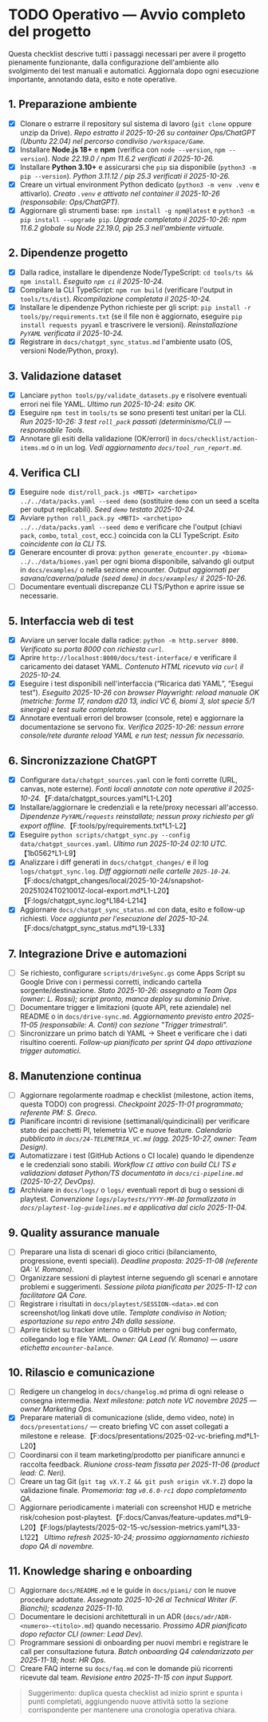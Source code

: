 # TODO Operativo — Avvio completo del progetto

Questa checklist descrive tutti i passaggi necessari per avere il progetto pienamente funzionante,
dalla configurazione dell'ambiente allo svolgimento dei test manuali e automatici. Aggiornala dopo
ogni esecuzione importante, annotando data, esito e note operative.

## 1. Preparazione ambiente
- [x] Clonare o estrarre il repository sul sistema di lavoro (`git clone` oppure unzip da Drive). _Repo estratto il 2025-10-26 su container Ops/ChatGPT (Ubuntu 22.04) nel percorso condiviso `/workspace/Game`._
- [x] Installare **Node.js 18+** e **npm** (verifica con `node --version`, `npm --version`). _Node 22.19.0 / npm 11.6.2 verificati il 2025-10-26._
- [x] Installare **Python 3.10+** e assicurarsi che `pip` sia disponibile (`python3 -m pip --version`). _Python 3.11.12 / pip 25.3 verificati il 2025-10-26._
- [x] Creare un virtual environment Python dedicato (`python3 -m venv .venv` e attivarlo). _Creato `.venv` e attivato nel container il 2025-10-26 (responsabile: Ops/ChatGPT)._ 
- [x] Aggiornare gli strumenti base: `npm install -g npm@latest` e `python3 -m pip install --upgrade pip`. _Upgrade completato il 2025-10-26: npm 11.6.2 globale su Node 22.19.0, pip 25.3 nell'ambiente virtuale._

## 2. Dipendenze progetto
- [x] Dalla radice, installare le dipendenze Node/TypeScript: `cd tools/ts && npm install`. _Eseguito `npm ci` il 2025-10-24._
- [x] Compilare la CLI TypeScript: `npm run build` (verificare l'output in `tools/ts/dist`). _Ricompilazione completata il 2025-10-24._
- [x] Installare le dipendenze Python richieste per gli script: `pip install -r tools/py/requirements.txt`
      (se il file non è aggiornato, eseguire `pip install requests pyyaml` e trascrivere le versioni). _Reinstallazione `PyYAML` verificata il 2025-10-24._
- [x] Registrare in `docs/chatgpt_sync_status.md` l'ambiente usato (OS, versioni Node/Python, proxy).

## 3. Validazione dataset
- [x] Lanciare `python tools/py/validate_datasets.py` e risolvere eventuali errori nei file YAML. _Ultimo run 2025-10-24: esito OK._
- [x] Eseguire `npm test` in `tools/ts` se sono presenti test unitari per la CLI. _Run 2025-10-26: 3 test `roll_pack` passati (determinismo/CLI) — responsabile Tools._
- [x] Annotare gli esiti della validazione (OK/errori) in `docs/checklist/action-items.md` o in un log. _Vedi aggiornamento `docs/tool_run_report.md`._

## 4. Verifica CLI
- [x] Eseguire `node dist/roll_pack.js <MBTI> <archetipo> ../../data/packs.yaml --seed demo` (sostituire `demo` con un seed a scelta per output replicabili). _Seed `demo` testato 2025-10-24._
- [x] Avviare `python roll_pack.py <MBTI> <archetipo> ../../data/packs.yaml --seed demo` e verificare che l'output (chiavi `pack`, `combo`, `total_cost`, ecc.) coincida con la CLI TypeScript. _Esito coincidente con la CLI TS._
- [x] Generare encounter di prova: `python generate_encounter.py <bioma> ../../data/biomes.yaml` per
      ogni bioma disponibile, salvando gli output in `docs/examples/` o nella sezione encounter. _Output aggiornati per savana/caverna/palude (seed `demo`) in `docs/examples/` il 2025-10-26._
- [ ] Documentare eventuali discrepanze CLI TS/Python e aprire issue se necessarie.

## 5. Interfaccia web di test
- [x] Avviare un server locale dalla radice: `python -m http.server 8000`. _Verificato su porta 8000 con richiesta `curl`._
- [x] Aprire `http://localhost:8000/docs/test-interface/` e verificare il caricamento dei dataset YAML. _Contenuto HTML ricevuto via `curl` il 2025-10-24._
- [x] Eseguire i test disponibili nell'interfaccia (“Ricarica dati YAML”, “Esegui test”). _Eseguito 2025-10-26 con browser Playwright: reload manuale OK (metriche: forme 17, random d20 13, indici VC 6, biomi 3, slot specie 5/1 sinergia) e test suite completata._
- [x] Annotare eventuali errori del browser (console, rete) e aggiornare la documentazione se servono fix. _Verifica 2025-10-26: nessun errore console/rete durante reload YAML e run test; nessun fix necessario._

## 6. Sincronizzazione ChatGPT
- [x] Configurare `data/chatgpt_sources.yaml` con le fonti corrette (URL, canvas, note esterne). _Fonti locali annotate con note operative il 2025-10-24._【F:data/chatgpt_sources.yaml†L1-L20】
- [x] Installare/aggiornare le credenziali e la rete/proxy necessari all'accesso. _Dipendenze `PyYAML`/`requests` reinstallate; nessun proxy richiesto per gli export offline._【F:tools/py/requirements.txt†L1-L2】
- [x] Eseguire `python scripts/chatgpt_sync.py --config data/chatgpt_sources.yaml`. _Ultimo run 2025-10-24 02:10 UTC._【1b0562†L1-L9】
- [x] Analizzare i diff generati in `docs/chatgpt_changes/` e il log `logs/chatgpt_sync.log`. _Diff aggiornati nelle cartelle `2025-10-24`._【F:docs/chatgpt_changes/local/2025-10-24/snapshot-20251024T021001Z-local-export.md†L1-L20】【F:logs/chatgpt_sync.log†L184-L214】
- [x] Aggiornare `docs/chatgpt_sync_status.md` con data, esito e follow-up richiesti. _Voce aggiunta per l'esecuzione del 2025-10-24._【F:docs/chatgpt_sync_status.md†L19-L33】

## 7. Integrazione Drive e automazioni
- [ ] Se richiesto, configurare `scripts/driveSync.gs` come Apps Script su Google Drive con i permessi
      corretti, indicando cartella sorgente/destinazione. _Stato 2025-10-26: assegnato a Team Ops (owner: L. Rossi); script pronto, manca deploy su dominio Drive._
- [ ] Documentare trigger e limitazioni (quote API, rete aziendale) nel README o in `docs/drive-sync.md`. _Aggiornamento previsto entro 2025-11-05 (responsabile: A. Conti) con sezione "Trigger trimestrali"._
- [ ] Sincronizzare un primo batch di YAML → Sheet e verificare che i dati risultino coerenti. _Follow-up pianificato per sprint Q4 dopo attivazione trigger automatici._

## 8. Manutenzione continua
- [ ] Aggiornare regolarmente roadmap e checklist (milestone, action items, questa TODO) con progressi. _Checkpoint 2025-11-01 programmato; referente PM: S. Greco._
- [x] Pianificare incontri di revisione (settimanali/quindicinali) per verificare stato dei pacchetti PI,
      telemetria VC e nuove feature. _Calendario pubblicato in `docs/24-TELEMETRIA_VC.md` (agg. 2025-10-27, owner: Team Design)._ 
- [x] Automatizzare i test (GitHub Actions o CI locale) quando le dipendenze e le credenziali sono stabili. _Workflow `CI` attivo con build CLI TS e validazioni dataset Python/TS documentato in `docs/ci-pipeline.md` (2025-10-27, DevOps)._ 
- [x] Archiviare in `docs/logs/` o `logs/` eventuali report di bug o sessioni di playtest. _Convenzione `logs/playtests/YYYY-MM-DD` formalizzata in `docs/playtest-log-guidelines.md` e applicativa dal ciclo 2025-11-04._

## 9. Quality assurance manuale
- [ ] Preparare una lista di scenari di gioco critici (bilanciamento, progressione, eventi speciali). _Deadline proposta: 2025-11-08 (referente QA: V. Romano)._ 
- [ ] Organizzare sessioni di playtest interne seguendo gli scenari e annotare problemi e suggerimenti. _Sessione pilota pianificata per 2025-11-12 con facilitatore QA Core._ 
- [ ] Registrare i risultati in `docs/playtest/SESSION-<data>.md` con screenshot/log linkati dove utile. _Template condiviso in Notion; esportazione su repo entro 24h dalla sessione._ 
- [ ] Aprire ticket su tracker interno o GitHub per ogni bug confermato, collegando log e file YAML. _Owner: QA Lead (V. Romano) — usare etichetta `encounter-balance`._

## 10. Rilascio e comunicazione
- [ ] Redigere un changelog in `docs/changelog.md` prima di ogni release o consegna intermedia. _Next milestone: patch note VC novembre 2025 — owner Marketing Ops._ 
- [x] Preparare materiali di comunicazione (slide, demo video, note) in `docs/presentations/` — creato briefing VC con asset collegati a milestone e release.【F:docs/presentations/2025-02-vc-briefing.md†L1-L20】
- [ ] Coordinarsi con il team marketing/prodotto per pianificare annunci e raccolta feedback. _Riunione cross-team fissata per 2025-11-06 (product lead: C. Neri)._ 
- [ ] Creare un tag Git (`git tag vX.Y.Z && git push origin vX.Y.Z`) dopo la validazione finale. _Promemoria: tag `v0.6.0-rc1` dopo completamento QA._
- [ ] Aggiornare periodicamente i materiali con screenshot HUD e metriche risk/cohesion post-playtest.【F:docs/Canvas/feature-updates.md†L9-L20】【F:logs/playtests/2025-02-15-vc/session-metrics.yaml†L33-L122】 _Ultimo refresh 2025-10-24; prossimo aggiornamento richiesto dopo QA di novembre._

## 11. Knowledge sharing e onboarding
- [ ] Aggiornare `docs/README.md` e le guide in `docs/piani/` con le nuove procedure adottate. _Assegnato 2025-10-26 al Technical Writer (F. Bianchi); scadenza 2025-11-10._ 
- [ ] Documentare le decisioni architetturali in un ADR (`docs/adr/ADR-<numero>-<titolo>.md`) quando necessario. _Prossimo ADR pianificato dopo refactor CLI (owner: Lead Dev)._ 
- [ ] Programmare sessioni di onboarding per nuovi membri e registrare le call per consultazione futura. _Batch onboarding Q4 calendarizzato per 2025-11-18; host: HR Ops._ 
- [ ] Creare FAQ interne su `docs/faq.md` con le domande più ricorrenti ricevute dal team. _Revisione entro 2025-11-15 con input Support._

> Suggerimento: duplica questa checklist ad inizio sprint e spunta i punti completati, aggiungendo nuove
> attività sotto la sezione corrispondente per mantenere una cronologia operativa chiara.
